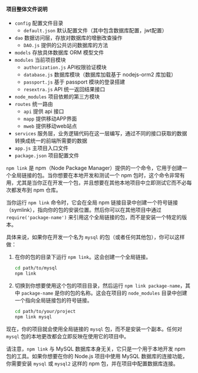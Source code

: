 #### 项目整体文件说明
- `config` 配置文件目录
  - `default.json` 默认配置文件（其中包含数据库配置，jwt配置）
- `dao` 数据访问层，存放对数据库的增删改查操作
  - `DAO.js` 提供的公共访问数据库的方法
- `models` 存放具体数据库 ORM 模型文件
- `modules` 当前项目模块
  - `authorization.js` API权限验证模块
  - `database.js` 数据库模块（数据库加载基于 nodejs-orm2 库加载）
  - `passport.js` 基于 passport 模块的登录搭建
  - `resextra.js` API 统一返回结果接口
- `node_modules` 项目依赖的第三方模块
- `routes` 统一路由
  - `api` 提供 api 接口
  - `mapp` 提供移动APP界面
  - `mweb` 提供移动web站点
- `services` 服务层，业务逻辑代码在这一层编写，通过不同的接口获取的数据转换成统一的前端所需要的数据
- `app.js` 主项目入口文件
- `package.json` 项目配置文件



`npm link` 是 npm（Node Package Manager）提供的一个命令，它用于创建一个全局链接的包。当你想要在本地开发和测试一个 npm 包时，这个命令非常有用，尤其是当你正在开发一个包，并且想要在其他本地项目中立即测试它而不必每次都发布到 npm 仓库。

当你运行 `npm link` 命令时，它会在全局 npm 链接目录中创建一个符号链接（symlink），指向你的包的安装位置。然后你可以在其他项目中通过 `require('package-name')` 来引用这个全局链接的包，而不是安装一个特定的版本。

具体来说，如果你在开发一个名为 `mysql` 的包（或者任何其他包），你可以这样做：

1. 在你的包的目录下运行 `npm link`。这会创建一个全局链接。

   ```bash
   cd path/to/mysql
   npm link
   ```

2. 切换到你想要使用这个包的项目目录，然后运行 `npm link package-name`，其中 `package-name` 是你的包的名称。这会在项目的 `node_modules` 目录中创建一个指向全局链接包的符号链接。

   ```bash
   cd path/to/your/project
   npm link mysql
   ```

现在，你的项目就会使用全局链接的 `mysql` 包，而不是安装一个副本。任何对 `mysql` 包的本地更改都会立即反映在使用它的项目中。

请注意，`npm link` 与 MySQL 数据库本身无关，它只是一个用于本地开发 npm 包的工具。如果你想要在你的 Node.js 项目中使用 MySQL 数据库的连接功能，你需要安装 `mysql` 或 `mysql2` 这样的 npm 包，并在项目中配置数据库连接。
